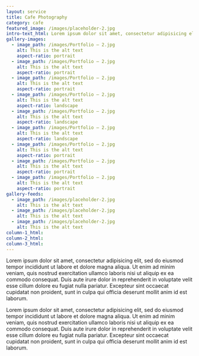 ```yaml
---
layout: service
title: Cafe Photography
category: cafe
featured_image: /images/placeholder-2.jpg
intro-text_html: Lorem ipsum dolor sit amet, consectetur adipisicing elit, sed do eiusmod tempor incididunt ut labore et dolore magna aliqua. Ut enim ad minim veniam, quis nostrud exercitation ullamco laboris nisi ut aliquip ex ea commodo consequat. Duis aute irure dolor in reprehenderit in voluptate velit esse cillum dolore eu fugiat nulla pariatur. Excepteur sint occaecat cupidatat non proident, sunt in culpa qui officia deserunt mollit anim id est laborum.
gallery-images:
  - image_path: /images/Portfolio – 2.jpg
    alt: This is the alt text
    aspect-ratio: portrait
  - image_path: /images/Portfolio – 2.jpg
    alt: This is the alt text
    aspect-ratio: portrait
  - image_path: /images/Portfolio – 2.jpg
    alt: This is the alt text
    aspect-ratio: portrait
  - image_path: /images/Portfolio – 2.jpg
    alt: This is the alt text
    aspect-ratio: landscape
  - image_path: /images/Portfolio – 2.jpg
    alt: This is the alt text
    aspect-ratio: landscape
  - image_path: /images/Portfolio – 2.jpg
    alt: This is the alt text
    aspect-ratio: landscape
  - image_path: /images/Portfolio – 2.jpg
    alt: This is the alt text
    aspect-ratio: portrait
  - image_path: /images/Portfolio – 2.jpg
    alt: This is the alt text
    aspect-ratio: portrait
  - image_path: /images/Portfolio – 2.jpg
    alt: This is the alt text
    aspect-ratio: portrait
gallery-feeds:
  - image_path: /images/placeholder-2.jpg
    alt: This is the alt text
  - image_path: /images/placeholder-2.jpg
    alt: This is the alt text
  - image_path: /images/placeholder-2.jpg
    alt: This is the alt text
column-1_html:
column-2_html:
column-3_html:
---
```


Lorem ipsum dolor sit amet, consectetur adipisicing elit, sed do eiusmod tempor incididunt ut labore et dolore magna aliqua. Ut enim ad minim veniam, quis nostrud exercitation ullamco laboris nisi ut aliquip ex ea commodo consequat. Duis aute irure dolor in reprehenderit in voluptate velit esse cillum dolore eu fugiat nulla pariatur. Excepteur sint occaecat cupidatat non proident, sunt in culpa qui officia deserunt mollit anim id est laborum.

Lorem ipsum dolor sit amet, consectetur adipisicing elit, sed do eiusmod tempor incididunt ut labore et dolore magna aliqua. Ut enim ad minim veniam, quis nostrud exercitation ullamco laboris nisi ut aliquip ex ea commodo consequat. Duis aute irure dolor in reprehenderit in voluptate velit esse cillum dolore eu fugiat nulla pariatur. Excepteur sint occaecat cupidatat non proident, sunt in culpa qui officia deserunt mollit anim id est laborum.
